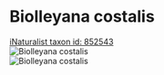 
Biolleyana costalis
===================
  
[iNaturalist taxon id: 852543](https://www.inaturalist.org/taxa/852543)  
![Biolleyana costalis](https://inaturalist-open-data.s3.amazonaws.com/photos/58631317/medium.jpg)  
![Biolleyana costalis](https://inaturalist-open-data.s3.amazonaws.com/photos/58631332/medium.jpg)
